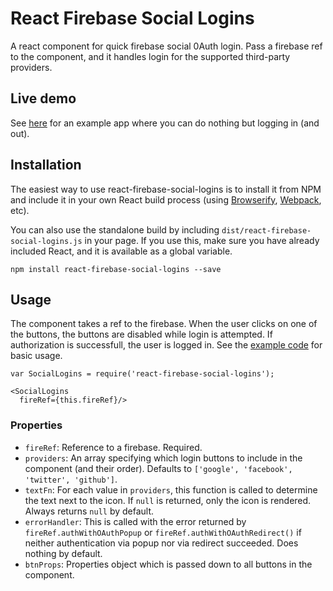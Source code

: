# React Firebase Social Logins

A react component for quick firebase social 0Auth login. Pass a firebase ref to the component, and it handles login for the supported third-party providers.

## Live demo
See [here](http://AljoschaMeyer.github.io/react-firebase-social-logins/) for an example app where you can do nothing but logging in (and out).

## Installation

The easiest way to use react-firebase-social-logins is to install it from NPM and include it in your own React build process (using [Browserify](http://browserify.org), [Webpack](http://webpack.github.io/), etc).

You can also use the standalone build by including `dist/react-firebase-social-logins.js` in your page. If you use this, make sure you have already included React, and it is available as a global variable.

```
npm install react-firebase-social-logins --save
```


## Usage

The component takes a ref to the firebase. When the user clicks on one of the buttons, the buttons are disabled while login is attempted. If authorization is successfull, the user is logged in. See the [example code](http://AljoschaMeyer.github.io/react-firebase-social-logins/) for basic usage.

```
var SocialLogins = require('react-firebase-social-logins');

<SocialLogins
  fireRef={this.fireRef}/>
```

### Properties

- `fireRef`: Reference to a firebase. Required.
- `providers`: An array specifying which login buttons to include in the component (and their order). Defaults to `['google', 'facebook', 'twitter', 'github']`.
- `textFn`: For each value in `providers`, this function is called to determine the text next to the icon. If `null` is returned, only the icon is rendered. Always returns `null` by default.
- `errorHandler`: This is called with the error returned by `fireRef.authWithOAuthPopup` or `fireRef.authWithOAuthRedirect()` if neither authentication via popup nor via redirect succeeded. Does nothing by default.
- `btnProps`: Properties object which is passed down to all buttons in the component.
